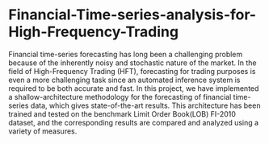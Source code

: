 # Financial-Time-series-analysis-for-High-Frequency-Trading
Financial time-series forecasting has long been a challenging problem because of the inherently noisy and stochastic nature of the market. In the field of High-Frequency Trading (HFT), forecasting for trading purposes is even a more challenging task since an automated inference system is required to be both accurate and fast. In this project, we have implemented a shallow-architecture methodology for the forecasting of financial time-series data, which gives state-of-the-art results. This architecture has been trained and tested on the benchmark Limit Order Book(LOB) FI-2010 dataset, and the corresponding results are compared and analyzed using a variety of measures.
